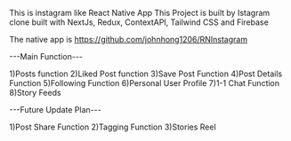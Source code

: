 This is instagram like React Native App
This Project is built by Istagram clone built with NextJs, Redux, ContextAPI, Tailwind CSS and Firebase


The native app is https://github.com/johnhong1206/RNInstagram

---Main Function---

1)Posts function
2)Liked Post function
3)Save Post Function
4)Post Details Function
5)Following Function
6)Personal User Profile
7)1-1 Chat Function
8)Story Feeds



---Future Update Plan---

1)Post Share Function
2)Tagging Function
3)Stories Reel


